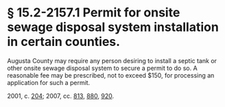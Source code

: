 # § 15.2-2157.1 Permit for onsite sewage disposal system installation in certain counties.

<p>Augusta County may require any person desiring to install a septic tank or other onsite sewage disposal system to secure a permit to do so. A reasonable fee may be prescribed, not to exceed $150, for processing an application for such a permit.</p><p>2001, c. <a href='http://lis.virginia.gov/cgi-bin/legp604.exe?011+ful+CHAP0204'>204</a>; 2007, cc. <a href='http://lis.virginia.gov/cgi-bin/legp604.exe?071+ful+CHAP0813'>813</a>, <a href='http://lis.virginia.gov/cgi-bin/legp604.exe?071+ful+CHAP0880'>880</a>, <a href='http://lis.virginia.gov/cgi-bin/legp604.exe?071+ful+CHAP0920'>920</a>.</p>